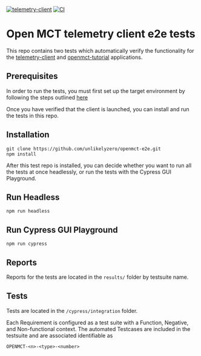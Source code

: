 [![telemetry-client](https://img.shields.io/endpoint?url=https://dashboard.cypress.io/badge/detailed/mxo83i/main&style=flat&logo=cypress)](https://dashboard.cypress.io/projects/mxo83i/runs) [![CI](https://github.com/unlikelyzero/openmct-e2e/actions/workflows/ci.yml/badge.svg?branch=main)](https://github.com/unlikelyzero/openmct-e2e/actions/workflows/ci.yml)

# Open MCT telemetry client e2e tests

This repo contains two tests which automatically verify the functionality for the [telemetry-client](https://github.com/shefalijoshi/telemetry-client) and [openmct-tutorial](https://github.com/nasa/openmct-tutorial.git) applications.

## Prerequisites

In order to run the tests, you must first set up the target environment by following the steps
outlined [here](https://github.com/shefalijoshi/telemetry-client#telemetry-client)

Once you have verified that the client is launched, you can install and run the tests in this repo.

## Installation

```
git clone https://github.com/unlikelyzero/openmct-e2e.git
npm install
```

After this test repo is installed, you can decide whether you want to run all the tests at once headlessly, 
or run the tests with the Cypress GUI Playground.

## Run Headless

```
npm run headless
```

## Run Cypress GUI Playground

```
npm run cypress
```


## Reports

Reports for the tests are located in the `results/` folder by testsuite name.

## Tests

Tests are located in the `/cypress/integration` folder.

Each Requirement is configured as a test suite with a Function, Negative, and Non-functional context.
The automated Testcases are included in the testsuite and are associated identifiable as 
```
OPENMCT-<n>-<type>-<number>
```
